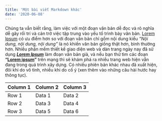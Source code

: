 ```yaml
---
title: 'Một bài viết Markdown khác'
date: '2020-06-08'
---
```

Chúng ta vẫn biết rằng, làm việc với một đoạn văn bản dễ đọc và rõ nghĩa dễ gây rối trí và cản trở việc tập trung vào yếu tố trình bày văn bản. [Lorem Ipsum](https://lipsum.com) có ưu điểm hơn so với đoạn văn bản chỉ gồm nội dung kiểu _“Nội dung, nội dung, nội dung”_ là nó khiến văn bản giống thật hơn, bình thường hơn. Nhiều phần mềm thiết kế giao diện web và dàn trang ngày nay đã sử dụng __*[Lorem Ipsum](https://lipsum.com)*__ làm đoạn văn bản giả, và nếu bạn thử tìm các đoạn __“[Lorem ipsum](https://lipsum.com)”__ trên mạng thì sẽ khám phá ra nhiều trang web hiện vẫn đang trong quá trình xây dựng. Có nhiều phiên bản khác nhau đã xuất hiện, đôi khi do vô tình, nhiều khi do cố ý (xen thêm vào những câu hài hước hay thông tục).

Column 1 | Column 2 | Column 3
-|-|-
Row 1 | Data 1 | Data 2
Row 2 | Data 3 | Data 4
Row 3 | Data 5 | Data 6
